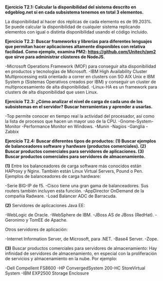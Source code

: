 **Ejercicio T2.1: Calcular la disponibilidad del sistema descrito en edgeblog.net si en cada subsistema tenemos en total 3 elementos.**

La disponibilidad al hacer dos réplicas de cada elemento es de 99.203%. Se puede calcular la disponibilidad de cualquier sistema replicando elementos con igual o distinta disponibilidad usando el código incluido.


**Ejercicio T2.2: Buscar frameworks y librerías para diferentes lenguajes que permitan hacer aplicaciones altamente disponibles con relativa facilidad. Como ejemplo, examina PM2: https://github.com/Unitech/pm2 que sirve para administrar clústeres de NodeJS.**

-Microsoft Operations Framework (MOF) para conseguir alta disponibilidad en productos y tecnologías de Microsoft.
-IBM High Availability Cluster Multiprocessing está orientado a correr en clusters con SO AIX Unix e IBM System p (Sistemas Operativos creados por IBM) y conseguir un cluster de multiprocesamiento de alta disponibilidad.
-Linux-HA es un framework para clusters de alta disponibilidad que usen Linux.


**Ejercicio T2.3: ¿Cómo analizar el nivel de carga de cada uno de los subsistemas en el servidor? Buscar herramientas y aprender a usarlas.**

-Top permite conocer en tiempo real la actividad del procesador, así como la lista de procesos que hacen un mayor uso de la CPU.
-Gnome-System-Monitor
-Performance Monitor en Windows.
-Munin
-Nagios
-Ganglia
-Zabbix


**Ejercicio T2.4: Buscar diferentes tipos de productos: (1) Buscar ejemplos de balanceadores software y hardware (productos comerciales). (2) Buscar productos comerciales para servidores de aplicaciones. (3) Buscar productos comerciales para servidores de almacenamiento.**

**(1)**
Entre los balanceadores de carga software más conocidos están HAProxy y Nginx. También están Linux Virtual Servers, Pound o Pen. Ejemplos de balanceadores de carga hardware:

-Serie BIG-IP de f5.
-Cisco tiene una gran gama de balanceadores. Sus routers también incluyen esta función.
-AppDirector OnDemand de la compañía Radware.
-Load Balancer ADC de Barracuda.

**(2)**
Servidores de aplicaciones Java EE:

-WebLogic de Oracle.
-WebSphere de IBM.
-JBoss AS de JBoss (RedHat).
-Geronimo y TomEE de Apache.

Otros servidores de aplicación:

-Internet Information Server, de Microsoft, para .NET.
-Base4 Server.
-Zope.

**(3)** 
Buscar productos comerciales para servidores de almacenamiento:
Hay infinidad de servidores de almacenamiento, en especial con la proliferación de servicios y almacenamiento en la nube. Por ejemplo:

-Dell Compellent FS8600
-HP ConvergedSystem 200-HC StoreVirtual System
-IBM EXP2500 Storage Enclosure